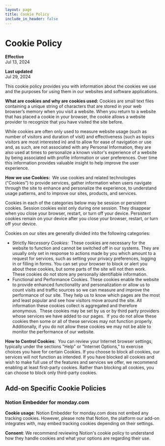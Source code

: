 ```yaml
---
layout: page
title: Cookie Policy
include_in_header: false
---
```


# Cookie Policy

**Effective**  
Jul 13, 2024

**Last updated**  
Jul 29, 2024

This cookie policy provides you with information about the cookies we use and the purposes for using them in our websites and software applications.

**What are cookies and why are cookies used:** Cookies are small text files containing a unique string of characters that are stored in your web browser’s memory when you visit a website. When you return to a website that has placed a cookie in your browser, the cookie allows a website provider to recognize that you have visited the site before.

While cookies are often only used to measure website usage (such as number of visitors and duration of visit) and effectiveness (such as topics visitors are most interested in) and to allow for ease of navigation or use and, as such, are not associated with any Personal Information, they are also used at times to personalize a known visitor's experience of a website by being associated with profile information or user preferences. Over time this information provides valuable insight to help improve the user experience.

**How we use Cookies:**  We use cookies and related technologies (“Cookies”) to provide services, gather information when users navigate through the site to enhance and personalize the experience, to understand usage patterns, and to improve our sites, products, and services.

Cookies in each of the categories below may be session or persistent cookies. Session cookies exist only during one session. They disappear when you close your browser, restart, or turn off your device. Persistent cookies remain on your device after you close your browser, restart, or turn off your device.

Cookies on our sites are generally divided into the following categories:

- Strictly *Necessary Cookies:*  These cookies are necessary for the website to function and cannot be switched off in our systems. They are usually only set in response to actions made by you which amount to a request for services, such as setting your privacy preferences, logging in or filling in forms. You can set your browser to block or alert you about these cookies, but some parts of the site will not then work. These cookies do not store any personally identifiable information.
- Functional and Performance Cookies. These cookies enable the website to provide enhanced functionality and personalization or allow us to count visits and traffic sources so we can measure and improve the performance of our site. They help us to know which pages are the most and least popular and see how visitors move around the site. All information these cookies collect is aggregated and therefore anonymous.  These cookies may be set by us or by third party providers whose services we have added to our pages.  If you do not allow these cookies then some or all of these services may not function properly. Additionally, if you do not allow these cookies we may not be able to monitor the performance of our website.

**How to Control Cookies**:  You can review your Internet browser settings, typically under the sections "Help" or "Internet Options," to exercise choices you have for certain Cookies. If you choose to block all cookies, our services will not function as intended. If you have blocked all cookies and wish to make full use of the features and services we offer, we recommend enabling at least first-party cookies. Rather than blocking all cookies, you can choose to block only third-party cookies.

## Add-on Specific Cookie Policies

### Notion Embedder for monday.com

**Cookie usage**: Notion Embedder for monday.com does not embed any tracking cookies. However, please note that Notion, the platform our add-on integrates with, may embed tracking cookies depending on their settings.

**Consent**: We recommend reviewing Notion's cookie policy to understand how they handle cookies and what your options are regarding their use.
